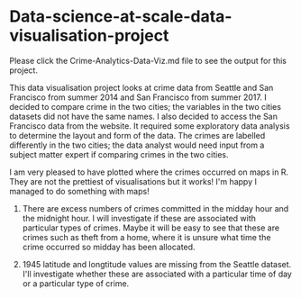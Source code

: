# Data-science-at-scale-data-visualisation-project

Please click the Crime-Analytics-Data-Viz.md file to see the output for this project.

This data visualisation project looks at crime data from Seattle and San Francisco from summer 2014 and San Francisco from summer 2017. I decided to compare crime in the two cities; the variables in the two cities datasets did not have the same names. I also decided to access the San Francisco data from the website. It required some exploratory data analysis to determine the layout and form of the data. The crimes are labelled differently in the two cities; the data analyst would need input from a subject matter expert if comparing crimes in the two cities.

I am very pleased to have plotted where the crimes occurred on maps in R. They are not the prettiest of visualisations but it works! I'm happy I managed to do something with maps!  

1. There are excess numbers of crimes committed in the midday hour and the midnight hour. I will investigate if these are associated with particular types of crimes. Maybe it will be easy to see that these are crimes such as theft from a home, where it is unsure what time the crime occurred so midday has been allocated. 

2. 1945 latitude and longtitude values are missing from the Seattle dataset. I'll investigate whether these are associated with a particular time of day or a particular type of crime.
